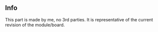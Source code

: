 ## Info
This part is made by me, no 3rd parties. It is representative of the current revision of the module/board.
